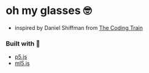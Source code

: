 # oh my glasses 🤓
* inspired by Daniel Shiffman from [The Coding Train](https://www.youtube.com/watch?v=EA3-k9mnLHs)
### Built with 💜
* [p5.js](https://p5js.org/)
* [ml5.js](https://ml5js.org/)
